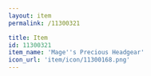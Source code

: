 ```yaml
---
layout: item
permalink: /11300321

title: Item
id: 11300321
item_name: 'Mage''s Precious Headgear'
icon_url: 'item/icon/11300168.png'
---
```


